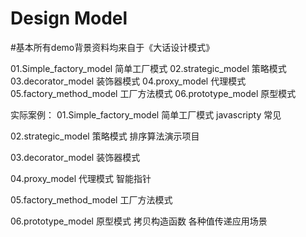 # Design Model

#基本所有demo背景资料均来自于《大话设计模式》

01.Simple_factory_model  简单工厂模式
02.strategic_model       策略模式
03.decorator_model       装饰器模式
04.proxy_model           代理模式
05.factory_method_model  工厂方法模式
06.prototype_model       原型模式

实际案例：
01.Simple_factory_model  简单工厂模式
	javascripty 常见
	
02.strategic_model       策略模式
	排序算法演示项目
	
03.decorator_model       装饰器模式

04.proxy_model           代理模式
	智能指针

05.factory_method_model  工厂方法模式

06.prototype_model       原型模式
	拷贝构造函数
	各种值传递应用场景